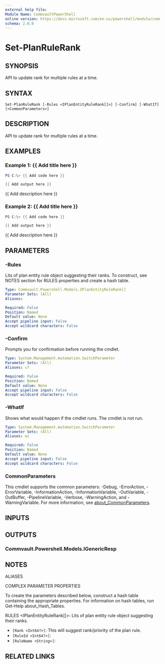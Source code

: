 ```yaml
---
external help file:
Module Name: CommvaultPowerShell
online version: https://docs.microsoft.com/en-us/powershell/module/commvaultpowershell/set-planrulerank
schema: 2.0.0
---
```


# Set-PlanRuleRank

## SYNOPSIS
API to update rank for multiple rules at a time.

## SYNTAX

```
Set-PlanRuleRank [-Rules <IPlanEntityRuleRank[]>] [-Confirm] [-WhatIf] [<CommonParameters>]
```

## DESCRIPTION
API to update rank for multiple rules at a time.

## EXAMPLES

### Example 1: {{ Add title here }}
```powershell
PS C:\> {{ Add code here }}

{{ Add output here }}
```

{{ Add description here }}

### Example 2: {{ Add title here }}
```powershell
PS C:\> {{ Add code here }}

{{ Add output here }}
```

{{ Add description here }}

## PARAMETERS

### -Rules
Lits of plan entity rule object suggesting their ranks.
To construct, see NOTES section for RULES properties and create a hash table.

```yaml
Type: Commvault.Powershell.Models.IPlanEntityRuleRank[]
Parameter Sets: (All)
Aliases:

Required: False
Position: Named
Default value: None
Accept pipeline input: False
Accept wildcard characters: False
```

### -Confirm
Prompts you for confirmation before running the cmdlet.

```yaml
Type: System.Management.Automation.SwitchParameter
Parameter Sets: (All)
Aliases: cf

Required: False
Position: Named
Default value: None
Accept pipeline input: False
Accept wildcard characters: False
```

### -WhatIf
Shows what would happen if the cmdlet runs.
The cmdlet is not run.

```yaml
Type: System.Management.Automation.SwitchParameter
Parameter Sets: (All)
Aliases: wi

Required: False
Position: Named
Default value: None
Accept pipeline input: False
Accept wildcard characters: False
```

### CommonParameters
This cmdlet supports the common parameters: -Debug, -ErrorAction, -ErrorVariable, -InformationAction, -InformationVariable, -OutVariable, -OutBuffer, -PipelineVariable, -Verbose, -WarningAction, and -WarningVariable. For more information, see [about_CommonParameters](http://go.microsoft.com/fwlink/?LinkID=113216).

## INPUTS

## OUTPUTS

### Commvault.Powershell.Models.IGenericResp

## NOTES

ALIASES

COMPLEX PARAMETER PROPERTIES

To create the parameters described below, construct a hash table containing the appropriate properties. For information on hash tables, run Get-Help about_Hash_Tables.


RULES <IPlanEntityRuleRank[]>: Lits of plan entity rule object suggesting their ranks.
  - `[Rank <Int64?>]`: This will suggest rank/priority of the plan rule.
  - `[RuleId <Int64?>]`: 
  - `[RuleName <String>]`: 

## RELATED LINKS

